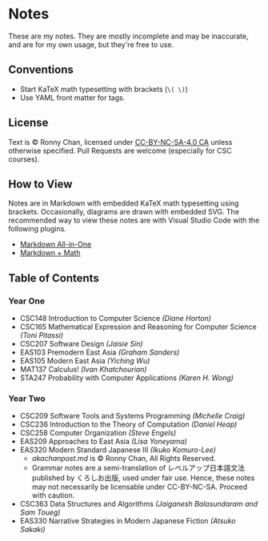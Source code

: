 # Notes

These are my notes. They are mostly incomplete and may be inaccurate, and are for my own usage, but they're free to use.

## Conventions

- Start KaTeX math typesetting with brackets (`\( \)`)
- Use YAML front matter for tags.

## License
Text is &copy; Ronny Chan, licensed under [CC-BY-NC-SA-4.0 CA](https://creativecommons.org/licenses/by-nc-sa/4.0/) unless otherwise specified. Pull Requests are welcome (especially for CSC courses).

## How to View

Notes are in Markdown with embedded KaTeX math typesetting using brackets. Occasionally, diagrams are drawn with embedded SVG. The recommended way to view these notes are with Visual Studio Code with the following plugins.

* [Markdown All-in-One](https://marketplace.visualstudio.com/items?itemName=yzhang.markdown-all-in-one) 
* [Markdown + Math](https://marketplace.visualstudio.com/items?itemName=goessner.mdmath)

## Table of Contents

### Year One 

* CSC148 Introduction to Computer Science *(Diane Horton)*
* CSC165 Mathematical Expression and Reasoning for Computer Science *(Toni Pitassi)*
* CSC207 Software Design *(Jaisie Sin)*
* EAS103 Premodern East Asia *(Graham Sanders)*
* EAS105 Modern East Asia *(Yiching Wu)*
* MAT137 Calculus! *(Ivan Khatchourian)*
* STA247 Probability with Computer Applications *(Karen H. Wong)*
### Year Two

* CSC209 Software Tools and Systems Programming *(Michelle Craig)*
* CSC236 Introduction to the Theory of Computation *(Daniel Heap)*
* CSC258 Computer Organization *(Steve Engels)*
* EAS209 Approaches to East Asia *(Lisa Yoneyama)*
* EAS320 Modern Standard Japanese III *(Ikuko Komuro-Lee)*
  * *akachanpost.md* is &copy; Ronny Chan, All Rights Reserved.
  * Grammar notes are a semi-translation of レベルアップ日本語文法 published by くろしお出版, used under fair use. Hence, these notes may not necessarily be licensable under CC-BY-NC-SA. Proceed with caution. 
* CSC363 Data Structures and Algorithms *(Jaiganesh Balasundaram and Sam Toueg)*
* EAS330 Narrative Strategies in Modern Japanese Fiction *(Atsuko Sakaki)*